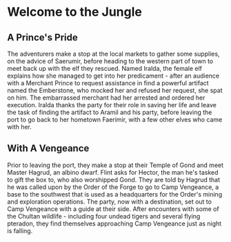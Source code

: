 # Welcome to the Jungle

## A Prince's Pride
The adventurers make a stop at the local markets to gather some supplies, on the advice of Saerumir, before heading to the western part of town to meet back up with the elf they rescued. Named Iralda, the female elf explains how she managed to get into her predicament - after an audience with a Merchant Prince to request assistance in find a powerful artifact named the Emberstone, who mocked her and refused her request, she spat on him. The embarrassed merchant had her arrested and ordered her execution. Iralda thanks the party for their role in saving her life and leave the task of finding the artifact to Aramil and his party, before leaving the port to go back to her hometown Faerimir, with a few other elves who came with her. 

## With A Vengeance

Prior to leaving the port, they make a stop at their Temple of Gond and meet Master Hagrud, an albino dwarf. Flint asks for Hector, the man he's tasked to gift the box to, who also worshipped Gond. They are told by Hagrud that he was called upon by the Order of the Forge to go to Camp Vengeance, a base to the southwest that is used as a headquarters for the Order's mining and exploration operations. The party, now with a destination, set out to Camp Vengeance with a guide at their side. After encounters with some of the Chultan wildlife - including four undead tigers and several flying pteradon, they find themselves approaching Camp Vengeance just as night is falling.
